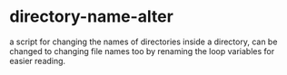 # directory-name-alter
a script for changing the names of directories inside a directory, can be changed to changing file names too by renaming the loop variables for easier reading.

